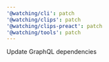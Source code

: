 ```yaml
---
'@watching/cli': patch
'@watching/clips': patch
'@watching/clips-preact': patch
'@watching/tools': patch
---
```


Update GraphQL dependencies
